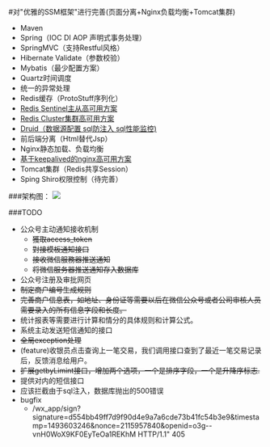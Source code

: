 #对"优雅的SSM框架"进行完善(页面分离+Nginx负载均衡+Tomcat集群)
- Maven
- Spring（IOC DI AOP 声明式事务处理） 
- SpringMVC（支持Restful风格）
- Hibernate Validate（参数校验）
- Mybatis（最少配置方案）
- Quartz时间调度
- 统一的异常处理
- Redis缓存（ProtoStuff序列化）
- [Redis Sentinel主从高可用方案](http://wosyingjun.iteye.com/blog/2289593)
- [Redis Cluster集群高可用方案](http://wosyingjun.iteye.com/blog/2289220)
- [Druid（数据源配置 sql防注入 sql性能监控)](http://wosyingjun.iteye.com/blog/2306139)
- 前后端分离（Html替代Jsp）  
- Nginx静态加载、负载均衡
- [基于keepalived的nginx高可用方案](http://wosyingjun.iteye.com/blog/2313147) 
- Tomcat集群（Redis共享Session）
- Sping Shiro权限控制（待完善）

###架构图：
![](http://i.imgur.com/xf0UsI7.png)

###TODO
- 公众号主动通知接收机制
    - ~~獲取access_token~~
    - ~~對接模板通知接口~~
    - ~~接收微信服務器推送通知~~
    - ~~将微信服务器推送通知存入数据库~~
- 公众号注册及审批网页
- ~~制定商户编号生成规则~~
- ~~完善商户信息表，如地址、身份证等需要以后在微信公众号或者公司审核人员需要录入的所有信息字段和长度。~~
- 统计报表等需要进行计算和情分的具体规则和计算公式。
- 系统主动发送短信通知的接口
- ~~全局exception处理~~
- (feature)收银员点击查询上一笔交易，我们调用接口查到了最近一笔交易记录后，反馈消息给用户。
- ~~扩展getbyLimint接口，增加两个选项，一个是排序字段，一个是升降序标志.~~
- 提供对内的短信接口
- 应该拦截由于sql注入，数据库抛出的500错误
- bugfix
    - /wx_app/sign?signature=d554bb49ff7d9f90d4e9a7a6cde73b41fc54b3e9&timestamp=1493603246&nonce=2115957840&openid=o3g--vnH0WoX9KF0EyTeOa1REKhM HTTP/1.1" 405
